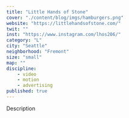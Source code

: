 ```yaml
---
title: "Little Hands of Stone"
cover: "./content/blog/imgs/hamburgers.png"
website: "https://littlehandsofstone.com/"
twit: ""
inst: "https://www.instagram.com/lhos206/"
category: "L"
city: "Seattle"
neighborhood: "Fremont"
size: "small"
map: ""
discipline:
    - video
    - motion
    - advertising
published: true
---
```


Description
